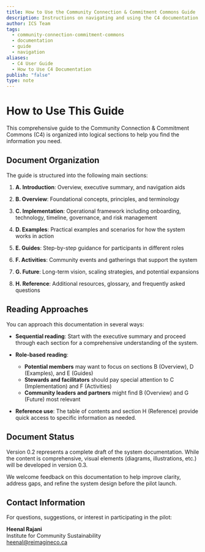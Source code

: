 ```yaml
---
title: How to Use the Community Connection & Commitment Commons Guide
description: Instructions on navigating and using the C4 documentation
author: ICS Team
tags:
  - community-connection-commitment-commons
  - documentation
  - guide
  - navigation
aliases:
  - C4 User Guide
  - How to Use C4 Documentation
publish: "false"
type: note
---
```


# How to Use This Guide

This comprehensive guide to the Community Connection & Commitment Commons (C4) is organized into logical sections to help you find the information you need.

## Document Organization

The guide is structured into the following main sections:

1. **A. Introduction**: Overview, executive summary, and navigation aids
   
2. **B. Overview**: Foundational concepts, principles, and terminology
   
3. **C. Implementation**: Operational framework including onboarding, technology, timeline, governance, and risk management
   
4. **D. Examples**: Practical examples and scenarios for how the system works in action
   
5. **E. Guides**: Step-by-step guidance for participants in different roles
   
6. **F. Activities**: Community events and gatherings that support the system
   
7. **G. Future**: Long-term vision, scaling strategies, and potential expansions
   
8. **H. Reference**: Additional resources, glossary, and frequently asked questions

## Reading Approaches

You can approach this documentation in several ways:

- **Sequential reading**: Start with the executive summary and proceed through each section for a comprehensive understanding of the system.

- **Role-based reading**: 
  - **Potential members** may want to focus on sections B (Overview), D (Examples), and E (Guides)
  - **Stewards and facilitators** should pay special attention to C (Implementation) and F (Activities)
  - **Community leaders and partners** might find B (Overview) and G (Future) most relevant

- **Reference use**: The table of contents and section H (Reference) provide quick access to specific information as needed.

## Document Status

Version 0.2 represents a complete draft of the system documentation. While the content is comprehensive, visual elements (diagrams, illustrations, etc.) will be developed in version 0.3.

We welcome feedback on this documentation to help improve clarity, address gaps, and refine the system design before the pilot launch.

## Contact Information

For questions, suggestions, or interest in participating in the pilot:

**Heenal Rajani**  
Institute for Community Sustainability  
heenal@reimagineco.ca